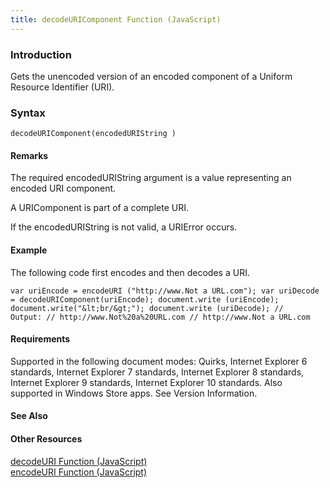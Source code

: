 ```yaml
---
title: decodeURIComponent Function (JavaScript)
---
```


### Introduction 

 Gets the unencoded version of an encoded component of a Uniform Resource Identifier (URI).

### Syntax 

```
decodeURIComponent(encodedURIString )
```

#### Remarks 

<div id="languageReferenceRemarksSection" class="section" name="collapseableSection" style="">
  <p xmlns:util="util">
    The required <span class="parameter" sdata="paramReference">encodedURIString</span> argument is a value representing an encoded URI component.
  </p>
  <p xmlns:util="util">
    A URIComponent is part of a complete URI.
  </p>
  <p xmlns:util="util">
    If the <span class="parameter" sdata="paramReference">encodedURIString</span> is not valid, a URIError occurs.
  </p>
</div>

#### Example 

<p xmlns:util="util">
  The following code first encodes and then decodes a URI.
</p>

```
var uriEncode = encodeURI ("http://www.Not a URL.com"); var uriDecode = decodeURIComponent(uriEncode); document.write (uriEncode); document.write("&lt;br/&gt;"); document.write (uriDecode); //
Output: // http://www.Not%20a%20URL.com // http://www.Not a URL.com
```

#### Requirements 

<div id="requirementsTitleSection" class="section" name="collapseableSection" style="">
  <p xmlns:util="util"></p>
  <p>
    Supported in the following document modes: Quirks, Internet Explorer 6 standards, Internet Explorer 7 standards, Internet Explorer 8 standards, Internet Explorer 9 standards, Internet Explorer 10
    standards. Also supported in Windows Store apps. See Version Information.
  </p>
</div>

#### See Also 

<div id="seeAlsoSection" class="section" name="collapseableSection" style="">
  <h4 class="subHeading">
    Other Resources
  </h4>
  <div class="seeAlsoStyle">
    <span sdata="link" xmlns:util="util"><a href="af6c81dc-10f4-4243-a7ce-d18ae3ea0fb8.htm">decodeURI Function (JavaScript)</a></span>
  </div>
  <div class="seeAlsoStyle">
    <span sdata="link" xmlns:util="util"><a href="17bab5a2-bcd4-46c2-8b52-b2b5a0ed98a3.htm">encodeURI Function (JavaScript)</a></span>
  </div>
</div>

